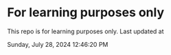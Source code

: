 # For learning purposes only
This repo is for learning purposes only.
Last updated at

Sunday, July 28, 2024 12:46:20 PM

